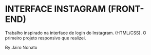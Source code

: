 # INTERFACE INSTAGRAM (FRONT-END)

Trabalho inspirado na interface de login do Instagram. (HTML/CSS). O primeiro projeto responsivo que realizei. 

By Jairo Nonato

